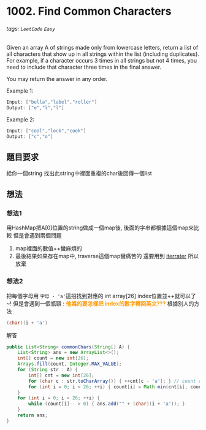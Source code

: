 # 1002. Find Common Characters
###### tags: `LeetCode` `Easy`

Given an array A of strings made only from lowercase letters, return a list of all characters that show up in all strings within the list (including duplicates).  For example, if a character occurs 3 times in all strings but not 4 times, you need to include that character three times in the final answer.

You may return the answer in any order.

 

Example 1:
```java
Input: ["bella","label","roller"]
Output: ["e","l","l"]
```
Example 2:
```java
Input: ["cool","lock","cook"]
Output: ["c","o"]
```

## 題目要求
給你一個string 找出此string中裡面重複的char後回傳一個list 
## 想法

### 想法1
用HashMap把A[0]位置的string做成一個map後, 後面的字串都根據這個map來比較
但是會遇到兩個問題
1. map裡面的數值++蠻麻煩的
2. 最後結果如果存在map中, traverse這個map蠻痛苦的 還要用到 [iterrater](https://alex09.iteye.com/blog/524849)
所以放棄

### 想法2
把每個字母用 `字母 - 'a'`這招找到對應的 int array[26] index位置並++就可以了~!
但是會遇到一個瓶頸 :
<font style="color:#ff9900">**他媽的要怎樣把 index的數字轉回英文???**</font>
根據別人的方法
```java
(char)(i + 'a')
```

解答
```java
public List<String> commonChars(String[] A) {
    List<String> ans = new ArrayList<>();
    int[] count = new int[26]; 
    Arrays.fill(count, Integer.MAX_VALUE);
    for (String str : A) {
        int[] cnt = new int[26];
        for (char c : str.toCharArray()) { ++cnt[c - 'a']; } // count each char's frequency in string str.
        for (int i = 0; i < 26; ++i) { count[i] = Math.min(cnt[i], count[i]); } // update minimum frequency.
    }
    for (int i = 0; i < 26; ++i) {
        while (count[i]-- > 0) { ans.add("" + (char)(i + 'a')); }
    }
    return ans;
}
```